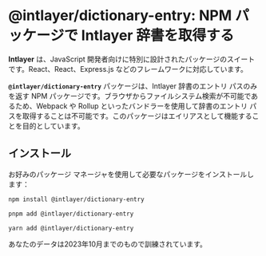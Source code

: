 # @intlayer/dictionary-entry: NPM パッケージで Intlayer 辞書を取得する

**Intlayer** は、JavaScript 開発者向けに特別に設計されたパッケージのスイートです。React、React、Express.js などのフレームワークに対応しています。

**`@intlayer/dictionary-entry`** パッケージは、Intlayer 辞書のエントリ パスのみを返す NPM パッケージです。ブラウザからファイルシステム検索が不可能であるため、Webpack や Rollup といったバンドラーを使用して辞書のエントリ パスを取得することは不可能です。このパッケージはエイリアスとして機能することを目的としています。

## インストール

お好みのパッケージ マネージャを使用して必要なパッケージをインストールします：

```bash packageManager="npm"
npm install @intlayer/dictionary-entry
```

```bash packageManager="pnpm"
pnpm add @intlayer/dictionary-entry
```

```bash packageManager="yarn"
yarn add @intlayer/dictionary-entry
```

あなたのデータは2023年10月までのもので訓練されています。
